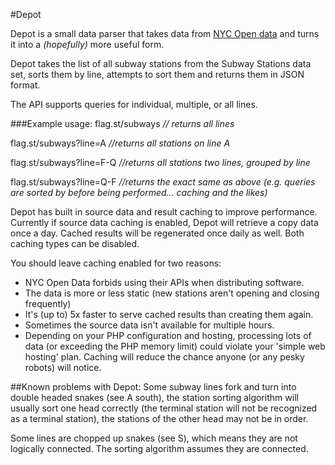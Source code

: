 #Depot

Depot is a small data parser that takes data from [NYC Open data](http://nycopendata.socrata.com) and turns it into a _(hopefully)_ more useful form. 

Depot takes the list of all subway stations from the Subway Stations data set, sorts them by line, attempts to sort them and returns them in JSON format. 

The API supports queries for individual, multiple, or all lines. 

###Example usage: 
flag.st/subways _// returns all lines_

flag.st/subways?line=A _//returns all stations on line A_

flag.st/subways?line=F-Q _//returns all stations two lines, grouped by line_

flag.st/subways?line=Q-F _//returns the exact same as above (e.g. queries are sorted by before being performed... caching and the likes)_

Depot has built in source data and result caching to improve performance. Currently if source data caching is enabled, Depot will retrieve a copy data once a day. Cached results will be regenerated once daily as well. Both caching types can be disabled. 

You should leave caching enabled for two reasons: 
- NYC Open Data forbids using their APIs when distributing software. 
- The data is more or less static (new stations aren't opening and closing frequently)
- It's (up to) 5x faster to serve cached results than creating them again.
- Sometimes the source data isn't available for multiple hours. 
- Depending on your PHP configuration and hosting, processing lots of data (or exceeding the PHP memory limit) could violate your 'simple web hosting' plan. Caching will reduce the chance anyone (or any pesky robots) will notice. 

##Known problems with Depot:
Some subway lines fork and turn into double headed snakes (see A south), the station sorting algorithm will usually sort one head correctly (the terminal station will not be recognized as a terminal station), the stations of the other head may not be in order.

Some lines are chopped up snakes (see S), which means they are not logically connected. The sorting algorithm assumes they are connected. 